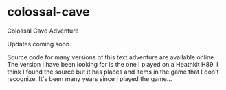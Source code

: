 colossal-cave
=============

Colossal Cave Adventure


Updates coming soon. 

Source code for many versions of this text adventure are available online. The version I have been looking for is the one I played on a Heathkit H89. I think I found the source but it has places and items in the game that I don't recognize. It's been many years since I played the game...
